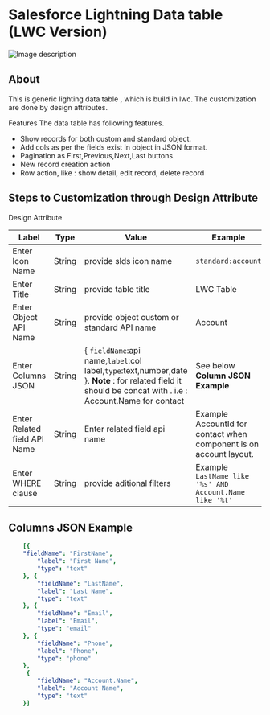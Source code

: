 # Salesforce Lightning Data table (LWC Version) 

![Image description](https://github.com/Sarveshgithub/sfdc-lwc-lightning-datatable/blob/master/lwc-datatable.PNG?raw=true)

## About

This is generic lighting data table , which is build in lwc.
The customization are done by design attributes.

Features
The data table has following features.
- Show records for both custom and standard object.
- Add cols as per the fields exist in object in JSON format.
- Pagination as First,Previous,Next,Last buttons.
- New record creation action
- Row action, like : show detail, edit record, delete record

## Steps to Customization through Design Attribute
Design Attribute

| Label           | Type       | Value                        | Example             |
|-----------------|------------|------------------------------|---------------------|
| Enter Icon Name  | String     | provide slds icon name  |  `standard:account` |
| Enter Title      | String     | provide table title |  LWC Table               |
| Enter Object API Name | String| provide object custom or standard API name|  Account |
| Enter Columns JSON | String | { `fieldName`:api name,`label`:col label,`type`:text,number,date }. **Note** : for related field it should be concat with . i.e : Account.Name for contact | See below **Column JSON Example**
Enter Related field API Name| String | Enter related field api name | Example AccountId for contact when component is on account layout.
Enter WHERE clause | String | provide aditional filters | Example `LastName like '%s' AND Account.Name like '%t'`

## Columns JSON Example
``` yaml 
    [{ 
    "fieldName": "FirstName",
        "label": "First Name",
        "type": "text"
    }, {
        "fieldName": "LastName",
        "label": "Last Name",
        "type": "text"
    }, {
        "fieldName": "Email",
        "label": "Email",
        "type": "email"
    }, {
        "fieldName": "Phone",
        "label": "Phone",
        "type": "phone"
    },
	 {
        "fieldName": "Account.Name",
        "label": "Account Name",
        "type": "text"
    }]
```
